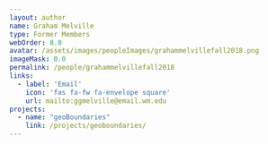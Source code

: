 ```yaml
---
layout: author
name: Graham Melville
type: Former Members
webOrder: 8.0
avatar: /assets/images/peopleImages/grahammelvillefall2018.png
imageMask: 0.0
permalink: /people/grahammelvillefall2018
links:
  - label: 'Email'
    icon: 'fas fa-fw fa-envelope square'
    url: mailto:ggmelville@email.wm.edu
projects:
  - name: "geoBoundaries"
    link: /projects/geoboundaries/
---
```

